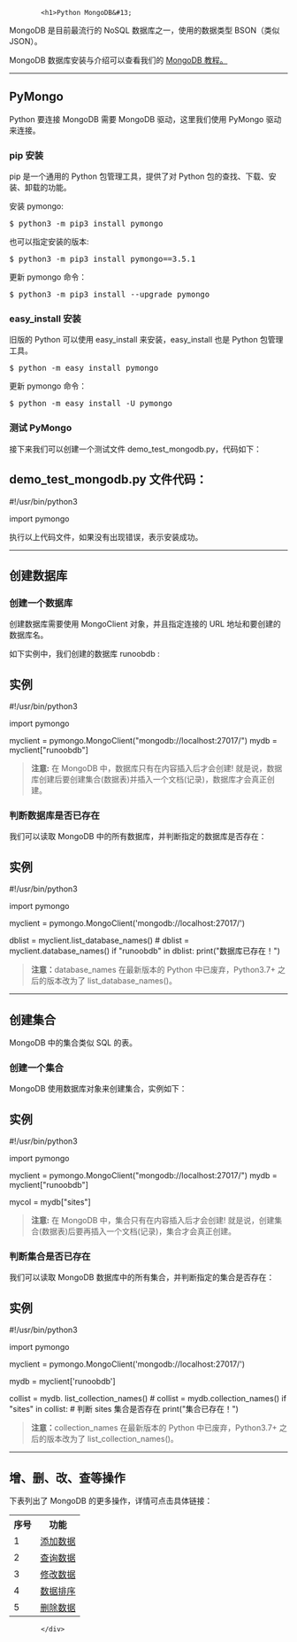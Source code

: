 <!DOCTYPE html>
<html lang="zh-CN">
<head>
<meta charset="UTF-8">
<title>Python MongoDB
</title>
</head>
<body>
<div class="article-intro" id="content">
			
			<h1>Python MongoDB&#13;
</h1>&#13;
<p>MongoDB 是目前最流行的 NoSQL 数据库之一，使用的数据类型 BSON（类似 JSON）。</p>&#13;
<p>MongoDB 数据库安装与介绍可以查看我们的 <a href="/mongodb/mongodb-tutorial.html" target="_blank">MongoDB 教程。</a></p>&#13;
<hr/>&#13;
<h2>PyMongo</h2>&#13;
<p>Python 要连接 MongoDB 需要 MongoDB 驱动，这里我们使用 PyMongo 驱动来连接。</p>&#13;
<h3>pip 安装</h3>&#13;
<p>pip 是一个通用的 Python 包管理工具，提供了对 Python 包的查找、下载、安装、卸载的功能。</p>&#13;
<p>安装 pymongo:</p>&#13;
&#13;
<pre>$ python3 -m pip3 install pymongo</pre>&#13;
&#13;
<p>也可以指定安装的版本:</p>&#13;
&#13;
<pre>$ python3 -m pip3 install pymongo==3.5.1</pre>&#13;
&#13;
<p>更新 pymongo 命令：</p>&#13;
&#13;
<pre>$ python3 -m pip3 install --upgrade pymongo</pre>&#13;
&#13;
<h3>easy_install 安装</h3>&#13;
<p>旧版的 Python 可以使用 easy_install 来安装，easy_install 也是 Python 包管理工具。</p>&#13;
&#13;
<pre>$ python -m easy_install pymongo</pre>&#13;
&#13;
<p>更新 pymongo 命令：</p>&#13;
<pre>$ python -m easy_install -U pymongo</pre>&#13;
&#13;
<h3>&#13;
测试 PyMongo&#13;
</h3>&#13;
<p>接下来我们可以创建一个测试文件 demo_test_mongodb.py，代码如下：</p>&#13;
&#13;
<div class="example"> &#13;
<h2 class="example">demo_test_mongodb.py 文件代码：</h2> &#13;
<div class="example_code">&#13;
<div class="hl-main"><span class="hl-comment">#!/usr/bin/python3</span><span class="hl-code">
 
</span><span class="hl-reserved">import</span><span class="hl-code"> </span><span class="hl-identifier">pymongo</span></div>&#13;
</div>&#13;
</div>&#13;
&#13;
<p>执行以上代码文件，如果没有出现错误，表示安装成功。</p>&#13;
&#13;
<hr/>&#13;
<h2>创建数据库</h2>&#13;
<h3>创建一个数据库</h3>&#13;
<p>创建数据库需要使用 MongoClient 对象，并且指定连接的 URL 地址和要创建的数据库名。</p><p>如下实例中，我们创建的数据库 runoobdb : </p>&#13;
<div class="example"> &#13;
<h2 class="example">实例</h2> &#13;
<div class="example_code">&#13;
<div class="hl-main"><span class="hl-comment">#!/usr/bin/python3</span><span class="hl-code">
 
</span><span class="hl-reserved">import</span><span class="hl-code"> </span><span class="hl-identifier">pymongo</span><span class="hl-code">
 
</span><span class="hl-identifier">myclient</span><span class="hl-code"> = </span><span class="hl-identifier">pymongo</span><span class="hl-code">.</span><span class="hl-identifier">MongoClient</span><span class="hl-brackets">(</span><span class="hl-quotes">"</span><span class="hl-string">mongodb://localhost:27017/</span><span class="hl-quotes">"</span><span class="hl-brackets">)</span><span class="hl-code">
</span><span class="hl-identifier">mydb</span><span class="hl-code"> = </span><span class="hl-identifier">myclient</span><span class="hl-brackets">[</span><span class="hl-quotes">"</span><span class="hl-string">runoobdb</span><span class="hl-quotes">"</span><span class="hl-brackets">]</span></div>&#13;
</div>&#13;
</div>&#13;
&#13;
&#13;
&#13;
&#13;
<blockquote><p><strong>注意:</strong> 在 MongoDB 中，数据库只有在内容插入后才会创建! 就是说，数据库创建后要创建集合(数据表)并插入一个文档(记录)，数据库才会真正创建。</p></blockquote>&#13;
&#13;
&#13;
&#13;
&#13;
<h3>判断数据库是否已存在</h3>&#13;
<p>我们可以读取 MongoDB 中的所有数据库，并判断指定的数据库是否存在：</p>&#13;
&#13;
&#13;
<div class="example"> &#13;
<h2 class="example">实例</h2> &#13;
<div class="example_code">&#13;
<div class="hl-main"><span class="hl-comment">#!/usr/bin/python3</span><span class="hl-code">
 
</span><span class="hl-reserved">import</span><span class="hl-code"> </span><span class="hl-identifier">pymongo</span><span class="hl-code">
 
</span><span class="hl-identifier">myclient</span><span class="hl-code"> = </span><span class="hl-identifier">pymongo</span><span class="hl-code">.</span><span class="hl-identifier">MongoClient</span><span class="hl-brackets">(</span><span class="hl-quotes">'</span><span class="hl-string">mongodb://localhost:27017/</span><span class="hl-quotes">'</span><span class="hl-brackets">)</span><span class="hl-code">
 
</span><span class="hl-identifier">dblist</span><span class="hl-code"> = </span><span class="hl-identifier">myclient</span><span class="hl-code">.</span><span class="hl-identifier">list_database_names</span><span class="hl-brackets">(</span><span class="hl-brackets">)</span><span class="hl-code">
</span><span class="hl-comment"># dblist = myclient.database_names() </span><span class="hl-code">
</span><span class="hl-reserved">if</span><span class="hl-code"> </span><span class="hl-quotes">"</span><span class="hl-string">runoobdb</span><span class="hl-quotes">"</span><span class="hl-code"> </span><span class="hl-reserved">in</span><span class="hl-code"> </span><span class="hl-identifier">dblist</span><span class="hl-code">:
  </span><span class="hl-identifier">print</span><span class="hl-brackets">(</span><span class="hl-quotes">"</span><span class="hl-string">数据库已存在！</span><span class="hl-quotes">"</span><span class="hl-brackets">)</span></div>&#13;
</div>&#13;
</div>&#13;
&#13;
&#13;
&#13;
<blockquote><p><strong>注意：</strong>database_names 在最新版本的 Python 中已废弃，Python3.7+ 之后的版本改为了 list_database_names()。</p>&#13;
</blockquote>&#13;
&#13;
&#13;
&#13;
<hr/>&#13;
<h2>创建集合</h2>&#13;
&#13;
<p>MongoDB 中的集合类似 SQL 的表。</p>&#13;
&#13;
<h3>创建一个集合</h3>&#13;
&#13;
<p>MongoDB 使用数据库对象来创建集合，实例如下：</p>&#13;
&#13;
&#13;
<div class="example"> &#13;
<h2 class="example">实例</h2> &#13;
<div class="example_code">&#13;
<div class="hl-main"><span class="hl-comment">#!/usr/bin/python3</span><span class="hl-code">
 
</span><span class="hl-reserved">import</span><span class="hl-code"> </span><span class="hl-identifier">pymongo</span><span class="hl-code">
 
</span><span class="hl-identifier">myclient</span><span class="hl-code"> = </span><span class="hl-identifier">pymongo</span><span class="hl-code">.</span><span class="hl-identifier">MongoClient</span><span class="hl-brackets">(</span><span class="hl-quotes">"</span><span class="hl-string">mongodb://localhost:27017/</span><span class="hl-quotes">"</span><span class="hl-brackets">)</span><span class="hl-code">
</span><span class="hl-identifier">mydb</span><span class="hl-code"> = </span><span class="hl-identifier">myclient</span><span class="hl-brackets">[</span><span class="hl-quotes">"</span><span class="hl-string">runoobdb</span><span class="hl-quotes">"</span><span class="hl-brackets">]</span><span class="hl-code">
 
</span><span class="hl-identifier">mycol</span><span class="hl-code"> = </span><span class="hl-identifier">mydb</span><span class="hl-brackets">[</span><span class="hl-quotes">"</span><span class="hl-string">sites</span><span class="hl-quotes">"</span><span class="hl-brackets">]</span></div>&#13;
</div>&#13;
</div>&#13;
&#13;
&#13;
&#13;
&#13;
&#13;
&#13;
<blockquote><p><strong>注意:</strong> 在 MongoDB 中，集合只有在内容插入后才会创建! 就是说，创建集合(数据表)后要再插入一个文档(记录)，集合才会真正创建。</p></blockquote>&#13;
&#13;
&#13;
&#13;
&#13;
<h3>判断集合是否已存在</h3>&#13;
&#13;
&#13;
<p>我们可以读取 MongoDB 数据库中的所有集合，并判断指定的集合是否存在：</p>&#13;
&#13;
&#13;
<div class="example"> &#13;
<h2 class="example">实例</h2> &#13;
<div class="example_code">&#13;
<div class="hl-main"><span class="hl-comment">#!/usr/bin/python3</span><span class="hl-code">
 
</span><span class="hl-reserved">import</span><span class="hl-code"> </span><span class="hl-identifier">pymongo</span><span class="hl-code">
 
</span><span class="hl-identifier">myclient</span><span class="hl-code"> = </span><span class="hl-identifier">pymongo</span><span class="hl-code">.</span><span class="hl-identifier">MongoClient</span><span class="hl-brackets">(</span><span class="hl-quotes">'</span><span class="hl-string">mongodb://localhost:27017/</span><span class="hl-quotes">'</span><span class="hl-brackets">)</span><span class="hl-code">
 
</span><span class="hl-identifier">mydb</span><span class="hl-code"> = </span><span class="hl-identifier">myclient</span><span class="hl-brackets">[</span><span class="hl-quotes">'</span><span class="hl-string">runoobdb</span><span class="hl-quotes">'</span><span class="hl-brackets">]</span><span class="hl-code">
 
</span><span class="hl-identifier">collist</span><span class="hl-code"> = </span><span class="hl-identifier">mydb</span><span class="hl-code">. </span><span class="hl-identifier">list_collection_names</span><span class="hl-brackets">(</span><span class="hl-brackets">)</span><span class="hl-code">
</span><span class="hl-comment"># collist = mydb.collection_names()</span><span class="hl-code">
</span><span class="hl-reserved">if</span><span class="hl-code"> </span><span class="hl-quotes">"</span><span class="hl-string">sites</span><span class="hl-quotes">"</span><span class="hl-code"> </span><span class="hl-reserved">in</span><span class="hl-code"> </span><span class="hl-identifier">collist</span><span class="hl-code">:   </span><span class="hl-comment"># 判断 sites 集合是否存在</span><span class="hl-code">
  </span><span class="hl-identifier">print</span><span class="hl-brackets">(</span><span class="hl-quotes">"</span><span class="hl-string">集合已存在！</span><span class="hl-quotes">"</span><span class="hl-brackets">)</span></div>&#13;
</div>&#13;
</div>&#13;
<blockquote><p><strong>注意：</strong>collection_names 在最新版本的 Python 中已废弃，Python3.7+ 之后的版本改为了 list_collection_names()。</p></blockquote>&#13;
<hr/><h2>增、删、改、查等操作</h2>&#13;
<p>下表列出了 MongoDB 的更多操作，详情可点击具体链接：</p>&#13;
<table class="reference">&#13;
<tr>&#13;
<th>序号</th>&#13;
<th>功能</th>&#13;
</tr>&#13;
<tr>&#13;
<td>1</td>&#13;
<td><a href="/python3/python-mongodb-insert-document.html" target="_blank">添加数据</a></td>&#13;
</tr>&#13;
<tr>&#13;
<td>2</td>&#13;
<td><a href="/python3/python-mongodb-query-document.html" target="_blank">查询数据</a></td>&#13;
</tr>&#13;
<tr>&#13;
<td>3</td>&#13;
<td><a href="/python3/python-mongodb-update-document.html" target="_blank">修改数据</a></td>&#13;
</tr>&#13;
<tr>&#13;
<td>4</td>&#13;
<td><a href="/python3/python-mongodb-sort.html" target="_blank">数据排序</a></td>&#13;
</tr>&#13;
<tr>&#13;
<td>5</td>&#13;
<td><a href="/python3/python-mongodb-delete-document.html" rel="noopener" target="_blank">删除数据</a></td>&#13;
</tr>&#13;
</table>			<!-- 其他扩展 -->
						
			</div>
			
		
</body>
</html>
